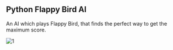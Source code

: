## Python Flappy Bird AI
An AI which plays Flappy Bird, that finds the perfect way to get the maximum score.


![1](https://github.com/user-attachments/assets/67c435c8-7577-4b3d-ae4d-f027e11d659f)
